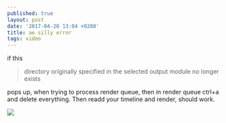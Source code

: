 ```yaml
---
published: true
layout: post
date: '2017-04-20 13:04 +0200'
title: ae silly error
tags: video
---
```

if this

> directory originally specified in the selected output module no longer exists

pops up, when trying to process render queue, then in render queue ctrl+a and delete everything. Then readd your timeline and render, should work.

![](https://i2.wp.com/www.ultravfx.com/wp-content/uploads/2016/11/after-effects-2017-full-crakc-hitvfx.com_..png?fit=550%2C284)
